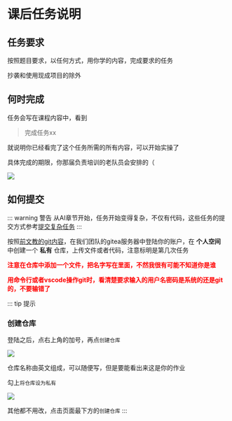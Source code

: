 # 课后任务说明
## 任务要求
按照题目要求，以任何方式，用你学的内容，完成要求的任务

抄袭和使用现成项目的除外

## 何时完成
任务会写在课程内容中，看到  

> 完成任务xx

就说明你已经看完了这个任务所需的所有内容，可以开始实操了

具体完成的期限，你那届负责培训的老队员会安排的（

![](/Screenshot_20240423_172703.jpg)

## 如何提交
::: warning 警告
从AI章节开始，任务开始变得复杂，不仅有代码，这些任务的提交方式参考[提交复杂任务](submit-complex)
:::

按照[前文教的git内容](../../get-started/learn-git)，在我们团队的gitea服务器中登陆你的账户，在 **个人空间** 中创建一个 **私有** 仓库，上传文件或者代码，注意标明是第几次任务

<strong style="color: red">注意在仓库中添加一个文件，把名字写在里面，不然我很有可能不知道你是谁</strong>

<strong style="color: red">用命令行或者vscode操作git时，看清楚要求输入的用户名密码是系统的还是git的，不要输错了</strong>

::: tip 提示
### 创建仓库
登陆之后，点右上角的加号，再点`创建仓库`

![](/Screenshot_20240429_174840.png)

仓库名称由英文组成，可以随便写，但是要能看出来这是你的作业

勾上`将仓库设为私有`

![](/Screenshot_20240429_175036.png)

其他都不用改，点击页面最下方的`创建仓库`
:::
